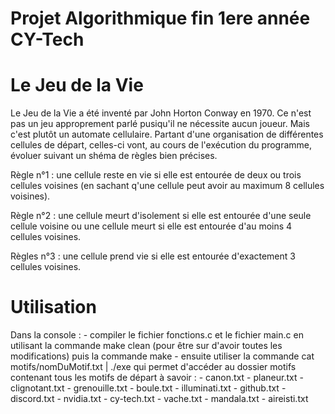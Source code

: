 # Projet Algorithmique fin 1ere année CY-Tech

# Le Jeu de la Vie

Le Jeu de la Vie a été inventé par John Horton Conway en 1970. Ce n'est pas un jeu approprement parlé pusiqu'il ne nécessite aucun joueur.
Mais c'est plutôt un automate cellulaire. Partant d'une organisation de différentes cellules de départ, celles-ci vont, au cours de l'exécution
du programme, évoluer suivant un shéma de règles bien précises.

Règle n°1 : une cellule reste en vie si elle est entourée de deux ou trois cellules voisines (en sachant q'une cellule peut avoir au maximum 8
cellules voisines).

Règle n°2 : une cellule meurt d'isolement si elle est entourée d'une seule cellule voisine ou une cellule meurt si elle est entourée d'au moins
4 cellules voisines.

Règles n°3 : une cellule prend vie si elle est entourée d'exactement 3 cellules voisines.

# Utilisation
  
  Dans la console :
      - compiler le fichier fonctions.c et le fichier main.c en utilisant la commande make clean (pour être sur d'avoir toutes les modifications)
      puis la commande make
      - ensuite utiliser la commande cat motifs/nomDuMotif.txt | ./exe qui permet d'accéder au dossier motifs contenant tous les motifs de départ
      à savoir : 
          - canon.txt
          - planeur.txt
          - clignotant.txt
          - grenouille.txt
          - boule.txt
          - illuminati.txt
          - github.txt
          - discord.txt
          - nvidia.txt
          - cy-tech.txt
          - vache.txt
          - mandala.txt
          - aireisti.txt
